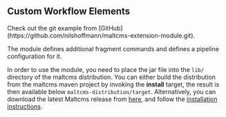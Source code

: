 <h2>Custom Workflow Elements</h2>
Check out the git example from [GitHub](https://github.com/nilshoffmann/maltcms-extension-module.git).

The module defines additional fragment commands and defines a pipeline configuration for it.

In order to use the module, you need to place the jar file into the `lib/` directory of the maltcms 
distribution. You can either build the distribution from the maltcms maven project by invoking the __install__ target, the result is then available below `maltcms-distribution/target`. Alternatively, 
you can download the latest Maltcms release from [here](http://sourceforge.net/projects/maltcms/files/maltcms/), and follow the [installation instructions](../../gettingStarted.html).

